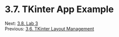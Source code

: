 # 3.7. TKinter App Example

Next: [3.8. Lab 3](3.8.%20Lab%203.md)<br>
Previous: [3,6. TKinter Layout Management](3.6.%20TKinter%20Layout%20Management.md)
